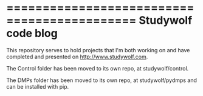 ============================================
Studywolf code blog
============================================

This repository serves to hold projects that I'm both working on 
and have completed and presented on http://www.studywolf.com.

The Control folder has been moved to its own repo, at studywolf/control. 

The DMPs folder has been moved to its own repo, at studywolf/pydmps and can be installed with pip.
